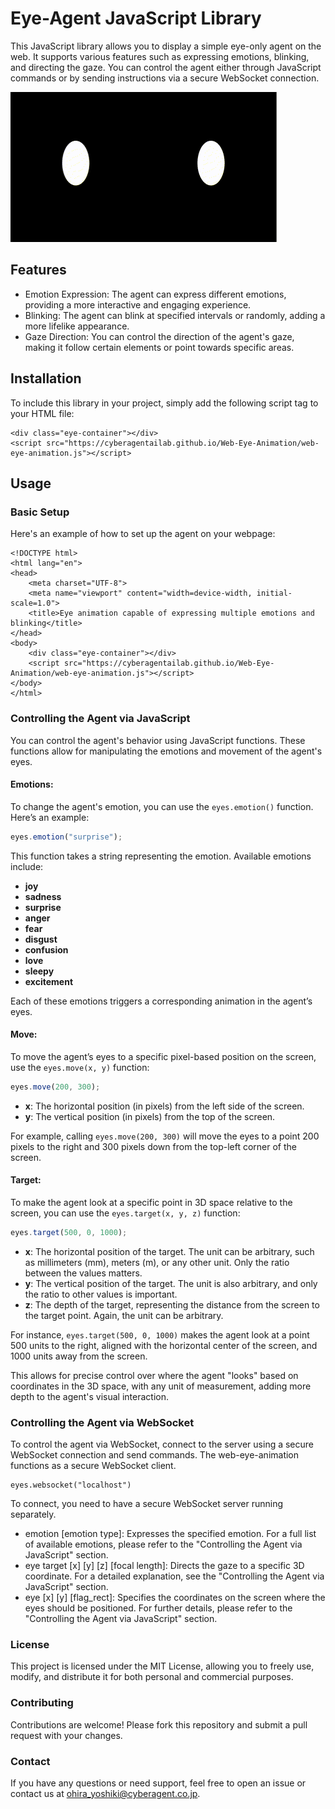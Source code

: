 # Eye-Agent JavaScript Library

This JavaScript library allows you to display a simple eye-only agent on the web. It supports various features such as expressing emotions, blinking, and directing the gaze. You can control the agent either through JavaScript commands or by sending instructions via a secure WebSocket connection.

![An animated demonstration](./image.gif)

## Features
- Emotion Expression: The agent can express different emotions, providing a more interactive and engaging experience.
- Blinking: The agent can blink at specified intervals or randomly, adding a more lifelike appearance.
- Gaze Direction: You can control the direction of the agent's gaze, making it follow certain elements or point towards specific areas.

## Installation
To include this library in your project, simply add the following script tag to your HTML file:

```
<div class="eye-container"></div>
<script src="https://cyberagentailab.github.io/Web-Eye-Animation/web-eye-animation.js"></script>
```

## Usage
### Basic Setup
Here's an example of how to set up the agent on your webpage:

```
<!DOCTYPE html>
<html lang="en">
<head>
    <meta charset="UTF-8">
    <meta name="viewport" content="width=device-width, initial-scale=1.0">
    <title>Eye animation capable of expressing multiple emotions and blinking</title>
</head>
<body>
    <div class="eye-container"></div>
    <script src="https://cyberagentailab.github.io/Web-Eye-Animation/web-eye-animation.js"></script>
</body>
</html>
```

### Controlling the Agent via JavaScript

You can control the agent's behavior using JavaScript functions. These functions allow for manipulating the emotions and movement of the agent's eyes.

#### Emotions:
To change the agent's emotion, you can use the `eyes.emotion()` function. Here’s an example:

```javascript
eyes.emotion("surprise");
```

This function takes a string representing the emotion. Available emotions include:

- **joy**
- **sadness**
- **surprise**
- **anger**
- **fear**
- **disgust**
- **confusion**
- **love**
- **sleepy**
- **excitement**

Each of these emotions triggers a corresponding animation in the agent’s eyes.

#### Move:
To move the agent’s eyes to a specific pixel-based position on the screen, use the `eyes.move(x, y)` function:

```javascript
eyes.move(200, 300);
```

- **x**: The horizontal position (in pixels) from the left side of the screen.
- **y**: The vertical position (in pixels) from the top of the screen.

For example, calling `eyes.move(200, 300)` will move the eyes to a point 200 pixels to the right and 300 pixels down from the top-left corner of the screen.

#### Target:
To make the agent look at a specific point in 3D space relative to the screen, you can use the `eyes.target(x, y, z)` function:

```javascript
eyes.target(500, 0, 1000);
```

- **x**: The horizontal position of the target. The unit can be arbitrary, such as millimeters (mm), meters (m), or any other unit. Only the ratio between the values matters.
- **y**: The vertical position of the target. The unit is also arbitrary, and only the ratio to other values is important.
- **z**: The depth of the target, representing the distance from the screen to the target point. Again, the unit can be arbitrary.

For instance, `eyes.target(500, 0, 1000)` makes the agent look at a point 500 units to the right, aligned with the horizontal center of the screen, and 1000 units away from the screen.

This allows for precise control over where the agent "looks" based on coordinates in the 3D space, with any unit of measurement, adding more depth to the agent's visual interaction.

### Controlling the Agent via WebSocket
To control the agent via WebSocket, connect to the server using a secure WebSocket connection and send commands. The web-eye-animation functions as a secure WebSocket client.
```
eyes.websocket("localhost")
```
To connect, you need to have a secure WebSocket server running separately.

- emotion [emotion type]: Expresses the specified emotion. For a full list of available emotions, please refer to the "Controlling the Agent via JavaScript" section.
- eye target [x] [y] [z] [focal length]: Directs the gaze to a specific 3D coordinate. For a detailed explanation, see the "Controlling the Agent via JavaScript" section.
- eye [x] [y] [flag_rect]: Specifies the coordinates on the screen where the eyes should be positioned. For further details, please refer to the "Controlling the Agent via JavaScript" section.

### License
This project is licensed under the MIT License, allowing you to freely use, modify, and distribute it for both personal and commercial purposes.

### Contributing
Contributions are welcome! Please fork this repository and submit a pull request with your changes.

### Contact
If you have any questions or need support, feel free to open an issue or contact us at ohira_yoshiki@cyberagent.co.jp.